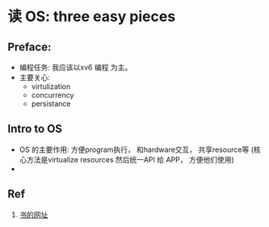 # 读 OS: three easy pieces

## Preface: 
* 编程任务: 我应该以xv6 编程 为主。
* 主要关心:	
	* virtulization 
	* concurrency 
	* persistance

## Intro to OS 
* OS 的主要作用: 方便program执行， 和hardware交互， 共享resource等 (核心方法是virtualize resources 然后统一API 给 APP， 方便他们使用)
* 

## Ref
1. [书的网址](http://pages.cs.wisc.edu/~remzi/Classes/537/Spring2016/)